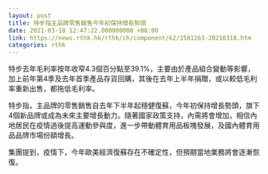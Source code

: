 ```yaml
---
layout: post
title: 特步指主品牌零售銷售今年初保持增長勢頭
date: 2021-03-18 12:47:22.000000000 +08:00
link: https://news.rthk.hk/rthk/ch/component/k2/1581263-20210318.htm
categories: rthk
---
```


特步去年毛利率按年收窄4.3個百分點至39.1%，主要由於產品組合變動等影響，加上前年第4季及去年首季產品存貨回購，其後在去年上半年捐贈，或以較低毛利率重新出售，都拖低毛利率。

特步指，主品牌的零售銷售自去年下半年起穩健復蘇，今年初保持增長勢頭，旗下4個新品牌或成為未來主要增長動力。隨著國家政策支持，內需將會增加，相信內地居民在疫情過後提高運動參與度，進一步帶動體育用品板塊發展，及國內體育用品品牌市場份額增長。

集團提到，疫情下，今年歐美經濟復蘇存在不確定性，但預期當地業務將會逐漸恢復。
